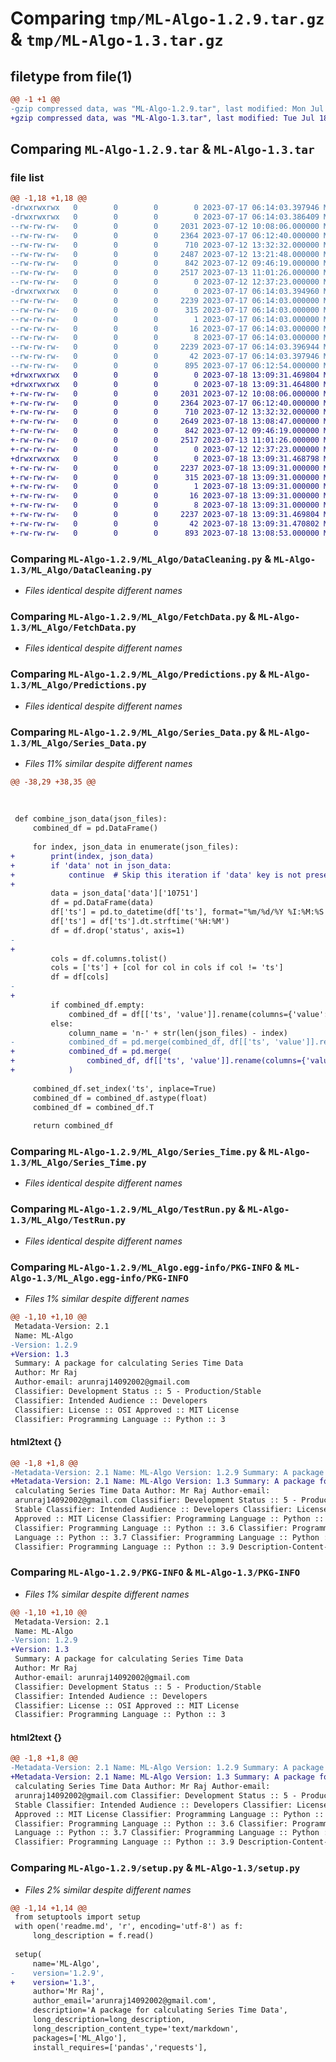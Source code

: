 # Comparing `tmp/ML-Algo-1.2.9.tar.gz` & `tmp/ML-Algo-1.3.tar.gz`

## filetype from file(1)

```diff
@@ -1 +1 @@
-gzip compressed data, was "ML-Algo-1.2.9.tar", last modified: Mon Jul 17 06:14:03 2023, max compression
+gzip compressed data, was "ML-Algo-1.3.tar", last modified: Tue Jul 18 13:09:31 2023, max compression
```

## Comparing `ML-Algo-1.2.9.tar` & `ML-Algo-1.3.tar`

### file list

```diff
@@ -1,18 +1,18 @@
-drwxrwxrwx   0        0        0        0 2023-07-17 06:14:03.397946 ML-Algo-1.2.9/
-drwxrwxrwx   0        0        0        0 2023-07-17 06:14:03.386409 ML-Algo-1.2.9/ML_Algo/
--rw-rw-rw-   0        0        0     2031 2023-07-12 10:08:06.000000 ML-Algo-1.2.9/ML_Algo/DataCleaning.py
--rw-rw-rw-   0        0        0     2364 2023-07-17 06:12:40.000000 ML-Algo-1.2.9/ML_Algo/FetchData.py
--rw-rw-rw-   0        0        0      710 2023-07-12 13:32:32.000000 ML-Algo-1.2.9/ML_Algo/Predictions.py
--rw-rw-rw-   0        0        0     2487 2023-07-12 13:21:48.000000 ML-Algo-1.2.9/ML_Algo/Series_Data.py
--rw-rw-rw-   0        0        0      842 2023-07-12 09:46:19.000000 ML-Algo-1.2.9/ML_Algo/Series_Time.py
--rw-rw-rw-   0        0        0     2517 2023-07-13 11:01:26.000000 ML-Algo-1.2.9/ML_Algo/TestRun.py
--rw-rw-rw-   0        0        0        0 2023-07-12 12:37:23.000000 ML-Algo-1.2.9/ML_Algo/__init__.py
-drwxrwxrwx   0        0        0        0 2023-07-17 06:14:03.394960 ML-Algo-1.2.9/ML_Algo.egg-info/
--rw-rw-rw-   0        0        0     2239 2023-07-17 06:14:03.000000 ML-Algo-1.2.9/ML_Algo.egg-info/PKG-INFO
--rw-rw-rw-   0        0        0      315 2023-07-17 06:14:03.000000 ML-Algo-1.2.9/ML_Algo.egg-info/SOURCES.txt
--rw-rw-rw-   0        0        0        1 2023-07-17 06:14:03.000000 ML-Algo-1.2.9/ML_Algo.egg-info/dependency_links.txt
--rw-rw-rw-   0        0        0       16 2023-07-17 06:14:03.000000 ML-Algo-1.2.9/ML_Algo.egg-info/requires.txt
--rw-rw-rw-   0        0        0        8 2023-07-17 06:14:03.000000 ML-Algo-1.2.9/ML_Algo.egg-info/top_level.txt
--rw-rw-rw-   0        0        0     2239 2023-07-17 06:14:03.396944 ML-Algo-1.2.9/PKG-INFO
--rw-rw-rw-   0        0        0       42 2023-07-17 06:14:03.397946 ML-Algo-1.2.9/setup.cfg
--rw-rw-rw-   0        0        0      895 2023-07-17 06:12:54.000000 ML-Algo-1.2.9/setup.py
+drwxrwxrwx   0        0        0        0 2023-07-18 13:09:31.469804 ML-Algo-1.3/
+drwxrwxrwx   0        0        0        0 2023-07-18 13:09:31.464800 ML-Algo-1.3/ML_Algo/
+-rw-rw-rw-   0        0        0     2031 2023-07-12 10:08:06.000000 ML-Algo-1.3/ML_Algo/DataCleaning.py
+-rw-rw-rw-   0        0        0     2364 2023-07-17 06:12:40.000000 ML-Algo-1.3/ML_Algo/FetchData.py
+-rw-rw-rw-   0        0        0      710 2023-07-12 13:32:32.000000 ML-Algo-1.3/ML_Algo/Predictions.py
+-rw-rw-rw-   0        0        0     2649 2023-07-18 13:08:47.000000 ML-Algo-1.3/ML_Algo/Series_Data.py
+-rw-rw-rw-   0        0        0      842 2023-07-12 09:46:19.000000 ML-Algo-1.3/ML_Algo/Series_Time.py
+-rw-rw-rw-   0        0        0     2517 2023-07-13 11:01:26.000000 ML-Algo-1.3/ML_Algo/TestRun.py
+-rw-rw-rw-   0        0        0        0 2023-07-12 12:37:23.000000 ML-Algo-1.3/ML_Algo/__init__.py
+drwxrwxrwx   0        0        0        0 2023-07-18 13:09:31.468798 ML-Algo-1.3/ML_Algo.egg-info/
+-rw-rw-rw-   0        0        0     2237 2023-07-18 13:09:31.000000 ML-Algo-1.3/ML_Algo.egg-info/PKG-INFO
+-rw-rw-rw-   0        0        0      315 2023-07-18 13:09:31.000000 ML-Algo-1.3/ML_Algo.egg-info/SOURCES.txt
+-rw-rw-rw-   0        0        0        1 2023-07-18 13:09:31.000000 ML-Algo-1.3/ML_Algo.egg-info/dependency_links.txt
+-rw-rw-rw-   0        0        0       16 2023-07-18 13:09:31.000000 ML-Algo-1.3/ML_Algo.egg-info/requires.txt
+-rw-rw-rw-   0        0        0        8 2023-07-18 13:09:31.000000 ML-Algo-1.3/ML_Algo.egg-info/top_level.txt
+-rw-rw-rw-   0        0        0     2237 2023-07-18 13:09:31.469804 ML-Algo-1.3/PKG-INFO
+-rw-rw-rw-   0        0        0       42 2023-07-18 13:09:31.470802 ML-Algo-1.3/setup.cfg
+-rw-rw-rw-   0        0        0      893 2023-07-18 13:08:53.000000 ML-Algo-1.3/setup.py
```

### Comparing `ML-Algo-1.2.9/ML_Algo/DataCleaning.py` & `ML-Algo-1.3/ML_Algo/DataCleaning.py`

 * *Files identical despite different names*

### Comparing `ML-Algo-1.2.9/ML_Algo/FetchData.py` & `ML-Algo-1.3/ML_Algo/FetchData.py`

 * *Files identical despite different names*

### Comparing `ML-Algo-1.2.9/ML_Algo/Predictions.py` & `ML-Algo-1.3/ML_Algo/Predictions.py`

 * *Files identical despite different names*

### Comparing `ML-Algo-1.2.9/ML_Algo/Series_Data.py` & `ML-Algo-1.3/ML_Algo/Series_Data.py`

 * *Files 11% similar despite different names*

```diff
@@ -38,29 +38,35 @@
 
 
 
 def combine_json_data(json_files):
     combined_df = pd.DataFrame()
 
     for index, json_data in enumerate(json_files):
+        print(index, json_data)
+        if 'data' not in json_data:
+            continue  # Skip this iteration if 'data' key is not present
+
         data = json_data['data']['10751']
         df = pd.DataFrame(data)
         df['ts'] = pd.to_datetime(df['ts'], format="%m/%d/%Y %I:%M:%S %p")
         df['ts'] = df['ts'].dt.strftime('%H:%M')
         df = df.drop('status', axis=1)
-        
+
         cols = df.columns.tolist()
         cols = ['ts'] + [col for col in cols if col != 'ts']
         df = df[cols]
-        
+
         if combined_df.empty:
             combined_df = df[['ts', 'value']].rename(columns={'value': 'n-3'})
         else:
             column_name = 'n-' + str(len(json_files) - index)
-            combined_df = pd.merge(combined_df, df[['ts', 'value']].rename(columns={'value': column_name}), on='ts')
+            combined_df = pd.merge(
+                combined_df, df[['ts', 'value']].rename(columns={'value': column_name}), on='ts'
+            )
 
     combined_df.set_index('ts', inplace=True)
     combined_df = combined_df.astype(float)
     combined_df = combined_df.T
 
     return combined_df
```

### Comparing `ML-Algo-1.2.9/ML_Algo/Series_Time.py` & `ML-Algo-1.3/ML_Algo/Series_Time.py`

 * *Files identical despite different names*

### Comparing `ML-Algo-1.2.9/ML_Algo/TestRun.py` & `ML-Algo-1.3/ML_Algo/TestRun.py`

 * *Files identical despite different names*

### Comparing `ML-Algo-1.2.9/ML_Algo.egg-info/PKG-INFO` & `ML-Algo-1.3/ML_Algo.egg-info/PKG-INFO`

 * *Files 1% similar despite different names*

```diff
@@ -1,10 +1,10 @@
 Metadata-Version: 2.1
 Name: ML-Algo
-Version: 1.2.9
+Version: 1.3
 Summary: A package for calculating Series Time Data
 Author: Mr Raj
 Author-email: arunraj14092002@gmail.com
 Classifier: Development Status :: 5 - Production/Stable
 Classifier: Intended Audience :: Developers
 Classifier: License :: OSI Approved :: MIT License
 Classifier: Programming Language :: Python :: 3
```

#### html2text {}

```diff
@@ -1,8 +1,8 @@
-Metadata-Version: 2.1 Name: ML-Algo Version: 1.2.9 Summary: A package for
+Metadata-Version: 2.1 Name: ML-Algo Version: 1.3 Summary: A package for
 calculating Series Time Data Author: Mr Raj Author-email:
 arunraj14092002@gmail.com Classifier: Development Status :: 5 - Production/
 Stable Classifier: Intended Audience :: Developers Classifier: License :: OSI
 Approved :: MIT License Classifier: Programming Language :: Python :: 3
 Classifier: Programming Language :: Python :: 3.6 Classifier: Programming
 Language :: Python :: 3.7 Classifier: Programming Language :: Python :: 3.8
 Classifier: Programming Language :: Python :: 3.9 Description-Content-Type:
```

### Comparing `ML-Algo-1.2.9/PKG-INFO` & `ML-Algo-1.3/PKG-INFO`

 * *Files 1% similar despite different names*

```diff
@@ -1,10 +1,10 @@
 Metadata-Version: 2.1
 Name: ML-Algo
-Version: 1.2.9
+Version: 1.3
 Summary: A package for calculating Series Time Data
 Author: Mr Raj
 Author-email: arunraj14092002@gmail.com
 Classifier: Development Status :: 5 - Production/Stable
 Classifier: Intended Audience :: Developers
 Classifier: License :: OSI Approved :: MIT License
 Classifier: Programming Language :: Python :: 3
```

#### html2text {}

```diff
@@ -1,8 +1,8 @@
-Metadata-Version: 2.1 Name: ML-Algo Version: 1.2.9 Summary: A package for
+Metadata-Version: 2.1 Name: ML-Algo Version: 1.3 Summary: A package for
 calculating Series Time Data Author: Mr Raj Author-email:
 arunraj14092002@gmail.com Classifier: Development Status :: 5 - Production/
 Stable Classifier: Intended Audience :: Developers Classifier: License :: OSI
 Approved :: MIT License Classifier: Programming Language :: Python :: 3
 Classifier: Programming Language :: Python :: 3.6 Classifier: Programming
 Language :: Python :: 3.7 Classifier: Programming Language :: Python :: 3.8
 Classifier: Programming Language :: Python :: 3.9 Description-Content-Type:
```

### Comparing `ML-Algo-1.2.9/setup.py` & `ML-Algo-1.3/setup.py`

 * *Files 2% similar despite different names*

```diff
@@ -1,14 +1,14 @@
 from setuptools import setup
 with open('readme.md', 'r', encoding='utf-8') as f:
     long_description = f.read()
 
 setup(
     name='ML-Algo',
-    version='1.2.9',
+    version='1.3',
     author='Mr Raj',
     author_email='arunraj14092002@gmail.com',
     description='A package for calculating Series Time Data',
     long_description=long_description,
     long_description_content_type='text/markdown',
     packages=['ML_Algo'],
     install_requires=['pandas','requests'],
```

